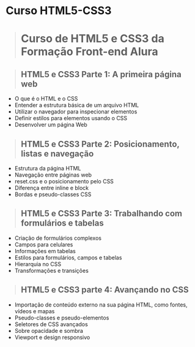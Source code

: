 # Curso HTML5-CSS3
># Curso de HTML5 e CSS3 da Formação Front-end Alura

>## HTML5 e CSS3 Parte 1: A primeira página web
+ O que é o HTML e o CSS
+ Entender a estrutura básica de um arquivo HTML
+ Utilizar o navegador para inspecionar elementos
+ Definir estilos para elementos usando o CSS
+ Desenvolver um página Web

>## HTML5 e CSS3 Parte 2: Posicionamento, listas e navegação
+ Estrutura da página HTML
+ Navegação entre páginas web
+ reset.css e o posicionamento pelo CSS
+ Diferença entre inline e block
+ Bordas e pseudo-classes CSS

>## HTML5 e CSS3 Parte 3: Trabalhando com formulários e tabelas
+ Criação de formulários complexos
+ Campos para celulares
+ Informações em tabelas
+ Estilos para formulários, campos e tabelas
+ Hierarquia no CSS
+ Transformações e transições

>## HTML5 e CSS3 parte 4: Avançando no CSS
+ Importação de conteúdo externo na sua página HTML, como fontes, vídeos e mapas
+ Pseudo-classes e pseudo-elementos
+ Seletores de CSS avançados
+ Sobre opacidade e sombra
+ Viewport e design responsivo
